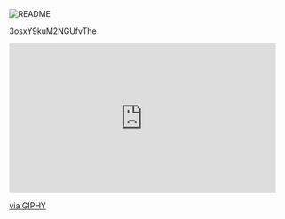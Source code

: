 

<img title="An-AvG-Geek" alt="README" src="https://media.giphy.com/media/3osxY9kuM2NGUfvThe/giphy.gif">

3osxY9kuM2NGUfvThe

<iframe src="https://giphy.com/embed" width="480" height="270" frameBorder="0" class="giphy-embed" allowFullScreen></iframe><p><a href="https://giphy.com/gifs/pixel-pixelart-axeloil-RgZFvGuI4OxLjuSvRF">via GIPHY</a></p>
